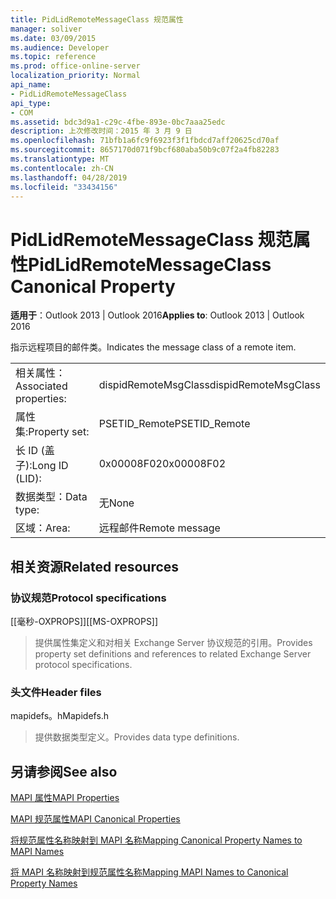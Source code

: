 ```yaml
---
title: PidLidRemoteMessageClass 规范属性
manager: soliver
ms.date: 03/09/2015
ms.audience: Developer
ms.topic: reference
ms.prod: office-online-server
localization_priority: Normal
api_name:
- PidLidRemoteMessageClass
api_type:
- COM
ms.assetid: bdc3d9a1-c29c-4fbe-893e-0bc7aaa25edc
description: 上次修改时间：2015 年 3 月 9 日
ms.openlocfilehash: 71bfb1a6fc9f6923f3f1fbdcd7aff20625cd70af
ms.sourcegitcommit: 8657170d071f9bcf680aba50b9c07f2a4fb82283
ms.translationtype: MT
ms.contentlocale: zh-CN
ms.lasthandoff: 04/28/2019
ms.locfileid: "33434156"
---
```

# <a name="pidlidremotemessageclass-canonical-property"></a><span data-ttu-id="08f42-103">PidLidRemoteMessageClass 规范属性</span><span class="sxs-lookup"><span data-stu-id="08f42-103">PidLidRemoteMessageClass Canonical Property</span></span>

  
  
<span data-ttu-id="08f42-104">**适用于**：Outlook 2013 | Outlook 2016</span><span class="sxs-lookup"><span data-stu-id="08f42-104">**Applies to**: Outlook 2013 | Outlook 2016</span></span> 
  
<span data-ttu-id="08f42-105">指示远程项目的邮件类。</span><span class="sxs-lookup"><span data-stu-id="08f42-105">Indicates the message class of a remote item.</span></span>
  
|||
|:-----|:-----|
|<span data-ttu-id="08f42-106">相关属性：</span><span class="sxs-lookup"><span data-stu-id="08f42-106">Associated properties:</span></span>  <br/> |<span data-ttu-id="08f42-107">dispidRemoteMsgClass</span><span class="sxs-lookup"><span data-stu-id="08f42-107">dispidRemoteMsgClass</span></span>  <br/> |
|<span data-ttu-id="08f42-108">属性集:</span><span class="sxs-lookup"><span data-stu-id="08f42-108">Property set:</span></span>  <br/> |<span data-ttu-id="08f42-109">PSETID_Remote</span><span class="sxs-lookup"><span data-stu-id="08f42-109">PSETID_Remote</span></span>  <br/> |
|<span data-ttu-id="08f42-110">长 ID (盖子):</span><span class="sxs-lookup"><span data-stu-id="08f42-110">Long ID (LID):</span></span>  <br/> |<span data-ttu-id="08f42-111">0x00008F02</span><span class="sxs-lookup"><span data-stu-id="08f42-111">0x00008F02</span></span>  <br/> |
|<span data-ttu-id="08f42-112">数据类型：</span><span class="sxs-lookup"><span data-stu-id="08f42-112">Data type:</span></span>  <br/> |<span data-ttu-id="08f42-113">无</span><span class="sxs-lookup"><span data-stu-id="08f42-113">None</span></span>  <br/> |
|<span data-ttu-id="08f42-114">区域：</span><span class="sxs-lookup"><span data-stu-id="08f42-114">Area:</span></span>  <br/> |<span data-ttu-id="08f42-115">远程邮件</span><span class="sxs-lookup"><span data-stu-id="08f42-115">Remote message</span></span>  <br/> |
   
## <a name="related-resources"></a><span data-ttu-id="08f42-116">相关资源</span><span class="sxs-lookup"><span data-stu-id="08f42-116">Related resources</span></span>

### <a name="protocol-specifications"></a><span data-ttu-id="08f42-117">协议规范</span><span class="sxs-lookup"><span data-stu-id="08f42-117">Protocol specifications</span></span>

<span data-ttu-id="08f42-118">[[毫秒-OXPROPS]]</span><span class="sxs-lookup"><span data-stu-id="08f42-118">[[MS-OXPROPS]]</span></span> 
  
> <span data-ttu-id="08f42-119">提供属性集定义和对相关 Exchange Server 协议规范的引用。</span><span class="sxs-lookup"><span data-stu-id="08f42-119">Provides property set definitions and references to related Exchange Server protocol specifications.</span></span>
    
### <a name="header-files"></a><span data-ttu-id="08f42-120">头文件</span><span class="sxs-lookup"><span data-stu-id="08f42-120">Header files</span></span>

<span data-ttu-id="08f42-121">mapidefs。h</span><span class="sxs-lookup"><span data-stu-id="08f42-121">Mapidefs.h</span></span>
  
> <span data-ttu-id="08f42-122">提供数据类型定义。</span><span class="sxs-lookup"><span data-stu-id="08f42-122">Provides data type definitions.</span></span>
    
## <a name="see-also"></a><span data-ttu-id="08f42-123">另请参阅</span><span class="sxs-lookup"><span data-stu-id="08f42-123">See also</span></span>



[<span data-ttu-id="08f42-124">MAPI 属性</span><span class="sxs-lookup"><span data-stu-id="08f42-124">MAPI Properties</span></span>](mapi-properties.md)
  
[<span data-ttu-id="08f42-125">MAPI 规范属性</span><span class="sxs-lookup"><span data-stu-id="08f42-125">MAPI Canonical Properties</span></span>](mapi-canonical-properties.md)
  
[<span data-ttu-id="08f42-126">将规范属性名称映射到 MAPI 名称</span><span class="sxs-lookup"><span data-stu-id="08f42-126">Mapping Canonical Property Names to MAPI Names</span></span>](mapping-canonical-property-names-to-mapi-names.md)
  
[<span data-ttu-id="08f42-127">将 MAPI 名称映射到规范属性名称</span><span class="sxs-lookup"><span data-stu-id="08f42-127">Mapping MAPI Names to Canonical Property Names</span></span>](mapping-mapi-names-to-canonical-property-names.md)

